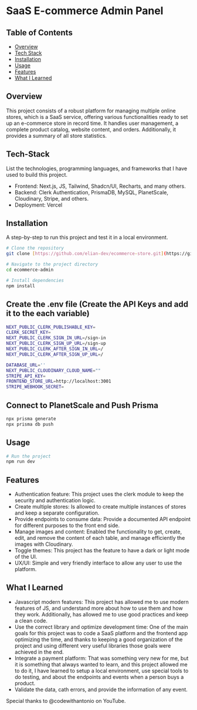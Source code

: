 # SaaS E-commerce Admin Panel

## Table of Contents
- [Overview](#overview)
- [Tech Stack](#tech-stack)
- [Installation](#installation)
- [Usage](#usage)
- [Features](#features)
- [What I Learned](#what-i-learned)

## Overview
This project consists of a robust platform for managing multiple online stores, which is a SaaS service, offering various functionalities ready to set up an e-commerce store in record time. It handles user management, a complete product catalog, website content, and orders. Additionally, it provides a summary of all store statistics.

## Tech-Stack

List the technologies, programming languages, and frameworks that I have used to build this project.

- Frontend: Next.js, JS, Tailwind, Shadcn/UI, Recharts, and many others.
- Backend: Clerk Authentication, PrismaDB, MySQL, PlanetScale, Cloudinary, Stripe, and others.
- Deployment: Vercel

## Installation
A step-by-step to run this project and test it in a local environment.

```bash
# Clone the repository
git clone [https://github.com/elian-dev/ecommerce-store.git](https://github.com/elian-dev/ecommerce-admin.git)

# Navigate to the project directory
cd ecommerce-admin

# Install dependencies
npm install

```


## Create the .env file (Create the API Keys and add it to the each variable)

```bash
NEXT_PUBLIC_CLERK_PUBLISHABLE_KEY=
CLERK_SECRET_KEY=
NEXT_PUBLIC_CLERK_SIGN_IN_URL=/sign-in
NEXT_PUBLIC_CLERK_SIGN_UP_URL=/sign-up
NEXT_PUBLIC_CLERK_AFTER_SIGN_IN_URL=/
NEXT_PUBLIC_CLERK_AFTER_SIGN_UP_URL=/

DATABASE_URL=''
NEXT_PUBLIC_CLOUDINARY_CLOUD_NAME=""
STRIPE_API_KEY=
FRONTEND_STORE_URL=http://localhost:3001
STRIPE_WEBHOOK_SECRET=
```

## Connect to PlanetScale and Push Prisma

```bash
npx prisma generate
npx prisma db push
```

## Usage

```bash
# Run the project
npm run dev
```

## Features
- Authentication feature: This project uses the clerk module to keep the security and authentication logic.
- Create multiple stores: Is allowed to create multiple instances of stores and keep a separate configuration.
- Provide endpoints to consume data: Provide a documented API endpoint for different purposes to the front end side.
- Manage images and content: Enabled the functionality to get, create, edit, and remove the content of each table, and manage efficiently the images with Cloudinary.
- Toggle themes: This project has the feature to have a dark or light mode of the UI.
- UX/UI: Simple and very friendly interface to allow any user to use the platform.

## What I Learned
- Javascript modern features: This project has allowed me to use modern features of JS, and understand more about how to use them and how they work. Additionally, has allowed me to use good practices and keep a clean code.
- Use the correct library and optimize development time: One of the main goals for this project was to code a SaaS platform and the frontend app optimizing the time, and thanks to keeping a good organization of the project and using different very useful libraries those goals were achieved in the end.
- Integrate a payment platform: That was something very new for me, but it is something that always wanted to learn, and this project allowed me to do it, I have learned to setup a local environment, use special tools to do testing, and about the endpoints and events when a person buys a product.
- Validate the data, cath errors, and provide the information of any event.

Special thanks to @codewithantonio on YouTube.
